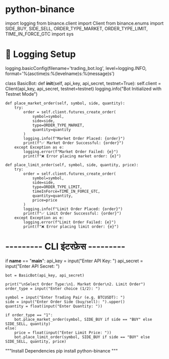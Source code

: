 # python-binance


import logging
from binance.client import Client
from binance.enums import SIDE_BUY, SIDE_SELL, ORDER_TYPE_MARKET, ORDER_TYPE_LIMIT, TIME_IN_FORCE_GTC
import sys

# 🔹 Logging Setup
logging.basicConfig(filename='trading_bot.log', level=logging.INFO,
                    format='%(asctime)s:%(levelname)s:%(message)s')

class BasicBot:
    def __init__(self, api_key, api_secret, testnet=True):
        self.client = Client(api_key, api_secret, testnet=testnet)
        logging.info("Bot Initialized with Testnet Mode")

    def place_market_order(self, symbol, side, quantity):
        try:
            order = self.client.futures_create_order(
                symbol=symbol,
                side=side,
                type=ORDER_TYPE_MARKET,
                quantity=quantity
            )
            logging.info(f"Market Order Placed: {order}")
            print(f"✅ Market Order Successful: {order}")
        except Exception as e:
            logging.error(f"Market Order Failed: {e}")
            print(f"❌ Error placing market order: {e}")

    def place_limit_order(self, symbol, side, quantity, price):
        try:
            order = self.client.futures_create_order(
                symbol=symbol,
                side=side,
                type=ORDER_TYPE_LIMIT,
                timeInForce=TIME_IN_FORCE_GTC,
                quantity=quantity,
                price=price
            )
            logging.info(f"Limit Order Placed: {order}")
            print(f"✅ Limit Order Successful: {order}")
        except Exception as e:
            logging.error(f"Limit Order Failed: {e}")
            print(f"❌ Error placing limit order: {e}")

# --------- CLI इंटरफ़ेस ---------
if __name__ == "__main__":
    api_key = input("Enter API Key: ")
    api_secret = input("Enter API Secret: ")
    
    bot = BasicBot(api_key, api_secret)

    print("\nSelect Order Type:\n1. Market Order\n2. Limit Order")
    order_type = input("Enter choice (1/2): ")

    symbol = input("Enter Trading Pair (e.g. BTCUSDT): ")
    side = input("Enter Order Side (buy/sell): ").upper()
    quantity = float(input("Enter Quantity: "))

    if order_type == "1":
        bot.place_market_order(symbol, SIDE_BUY if side == "BUY" else SIDE_SELL, quantity)
    else:
        price = float(input("Enter Limit Price: "))
        bot.place_limit_order(symbol, SIDE_BUY if side == "BUY" else SIDE_SELL, quantity, price)


"""Install Dependencies
pip install python-binance
"""
